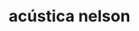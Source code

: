 ---
title: "acústica nelson"
url: /puerto-la-cruz/acustica-nelson/
shop: reparación de automóviles
---